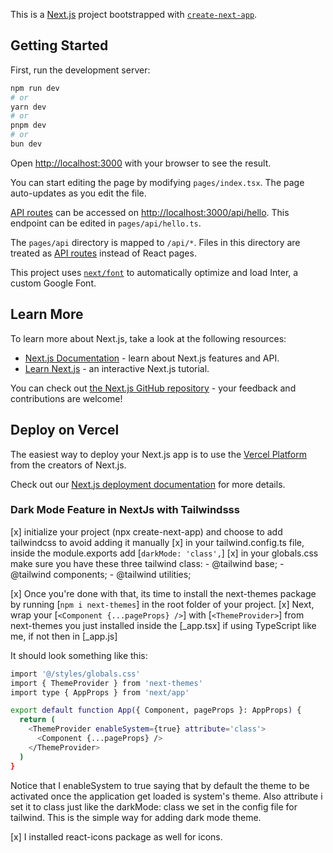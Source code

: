 This is a [Next.js](https://nextjs.org/) project bootstrapped with [`create-next-app`](https://github.com/vercel/next.js/tree/canary/packages/create-next-app).

## Getting Started

First, run the development server:

```bash
npm run dev
# or
yarn dev
# or
pnpm dev
# or
bun dev
```

Open [http://localhost:3000](http://localhost:3000) with your browser to see the result.

You can start editing the page by modifying `pages/index.tsx`. The page auto-updates as you edit the file.

[API routes](https://nextjs.org/docs/api-routes/introduction) can be accessed on [http://localhost:3000/api/hello](http://localhost:3000/api/hello). This endpoint can be edited in `pages/api/hello.ts`.

The `pages/api` directory is mapped to `/api/*`. Files in this directory are treated as [API routes](https://nextjs.org/docs/api-routes/introduction) instead of React pages.

This project uses [`next/font`](https://nextjs.org/docs/basic-features/font-optimization) to automatically optimize and load Inter, a custom Google Font.

## Learn More

To learn more about Next.js, take a look at the following resources:

- [Next.js Documentation](https://nextjs.org/docs) - learn about Next.js features and API.
- [Learn Next.js](https://nextjs.org/learn) - an interactive Next.js tutorial.

You can check out [the Next.js GitHub repository](https://github.com/vercel/next.js/) - your feedback and contributions are welcome!

## Deploy on Vercel

The easiest way to deploy your Next.js app is to use the [Vercel Platform](https://vercel.com/new?utm_medium=default-template&filter=next.js&utm_source=create-next-app&utm_campaign=create-next-app-readme) from the creators of Next.js.

Check out our [Next.js deployment documentation](https://nextjs.org/docs/deployment) for more details.

### Dark Mode Feature in NextJs with Tailwindsss

[x] initialize your project (npx create-next-app) and choose to add tailwindcss to avoid adding it manually
[x] in your tailwind.config.ts file, inside the module.exports add [`darkMode: 'class',`]
[x] in your globals.css make sure you have these three tailwind class: 
    - @tailwind base;
    - @tailwind components;
    - @tailwind utilities;

[x] Once you're done with that, its time to install the next-themes package by running [`npm i next-themes`] in the root folder of your project.
[x] Next, wrap your [`<Component {...pageProps} />`] with [`<ThemeProvider>`] from next-themes you just installed inside the [_app.tsx] if using TypeScript like me, if not then in [_app.js]

It should look something like this:

```bash
import '@/styles/globals.css'
import { ThemeProvider } from 'next-themes'
import type { AppProps } from 'next/app'

export default function App({ Component, pageProps }: AppProps) {
  return (
    <ThemeProvider enableSystem={true} attribute='class'>
      <Component {...pageProps} />
    </ThemeProvider>
  )
}
```

Notice that I enableSystem to true saying that by default the theme to be activated once the application get loaded is system's theme. Also attribute i set it to class just like the darkMode: class we set in the config file for tailwind. This is the simple way for adding dark mode theme.

[x] I installed react-icons package as well for icons.
